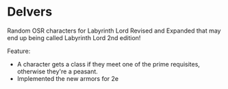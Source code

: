 # Delvers

Random OSR characters for Labyrinth Lord Revised and Expanded that may end up being called Labyrinth Lord 2nd edition!

Feature:

- A character gets a class if they meet one of the prime requisites, otherwise they're a peasant.
- Implemented the new armors for 2e
